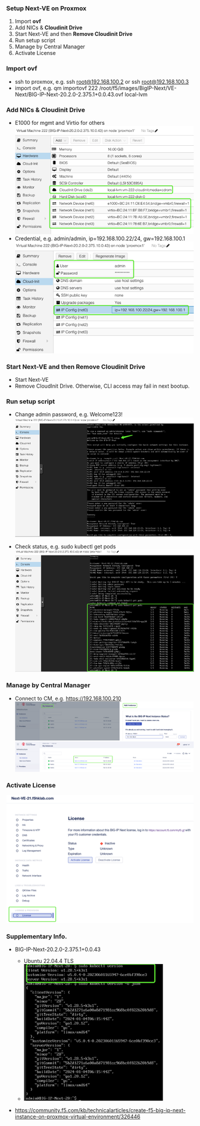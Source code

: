### Setup Next-VE on Proxmox
1. Import **ovf**
2. Add NICs & **Cloudinit Drive** 
3. Start Next-VE and then **Remove Cloudinit Drive**
4. Run setup script
5. Manage by Central Manager
6. Activate License

### Import ovf
+ ssh to proxmox, e.g. ssh root@192.168.100.2 or ssh root@192.168.100.3
+ import ovf, e.g. qm importovf 222 /root/f5/images/BigIP-Next/VE-Next/BIG-IP-Next-20.2.0-2.375.1+0.0.43.ovf local-lvm

### Add NICs & Cloudinit Drive
+ E1000 for mgmt and Virtio for others  
![alt text](image-5.png)
+ Credential, e.g. admin/admin, ip=192.168.100.22/24, gw=192.168.100.1  
![alt text](image-3.png)

### Start Next-VE and then Remove Cloudinit Drive
+ Start Next-VE
+ Remove CloudInit Drive. Otherwise, CLI access may fail in next bootup.

### Run setup script
+ Change admin password, e.g. Welcome123!
![alt text](image-4.png)

+ Check status, e.g. sudo kubectl get pods
![alt text](image-6.png)

### Manage by Central Manager
+ Connect to CM, e.g. https://192.168.100.210  
![alt text](image-8.png)
![alt text](image-9.png)

### Activate License
![alt text](image-10.png)

### Supplementary Info.
+ BIG-IP-Next-20.2.0-2.375.1+0.0.43
  + Ubuntu 22.04.4 TLS  
  + ![alt text](image-7.png)

+ https://community.f5.com/kb/technicalarticles/create-f5-big-ip-next-instance-on-proxmox-virtual-environment/326446



